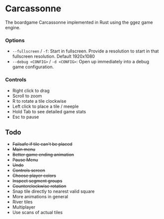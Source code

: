 # Carcassonne

The boardgame Carcassonne implemented in Rust using the ggez game engine.

### Options

 * `--fullscreen` / `-f`: Start in fullscreen. Provide a resolution to start in that fullscreen resolution. Default 1920x1080
 * `--debug <CONFIG>` / `-d <CONFIG>`: Open up immediately into a debug game configuration.

### Controls

* Right click to drag
* Scroll to zoom
* R to rotate a tile clockwise
* Left click to place a tile / meeple
* Hold Tab to see detailed game stats
* Esc to pause

## Todo

* ~~Failsafe if tile can't be placed~~
* ~~Main menu~~
* ~~Better game ending animation~~
* ~~Pause Menu~~
* ~~Undo~~
* ~~Controls screen~~
* ~~Choose player colors~~
* ~~Inspect segment groups~~
* ~~Counterclockwise rotation~~
* Snap tile directly to nearest valid square
* More animations in general
* River tiles
* Multiplayer
* Use scans of actual tiles
